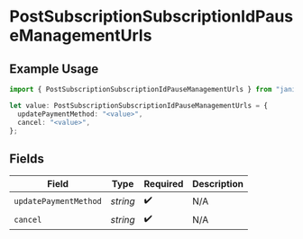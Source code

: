 # PostSubscriptionSubscriptionIdPauseManagementUrls

## Example Usage

```typescript
import { PostSubscriptionSubscriptionIdPauseManagementUrls } from "jani-payments/models/operations";

let value: PostSubscriptionSubscriptionIdPauseManagementUrls = {
  updatePaymentMethod: "<value>",
  cancel: "<value>",
};
```

## Fields

| Field                 | Type                  | Required              | Description           |
| --------------------- | --------------------- | --------------------- | --------------------- |
| `updatePaymentMethod` | *string*              | :heavy_check_mark:    | N/A                   |
| `cancel`              | *string*              | :heavy_check_mark:    | N/A                   |